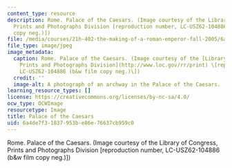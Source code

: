 ```yaml
---
content_type: resource
description: Rome. Palace of the Caesars. (Image courtesy of the Library of Congress,
  Prints and Photographs Division [reproduction number, LC-USZ62-104886 (b&w film
  copy neg.)])
file: /media/courses/21h-402-the-making-of-a-roman-emperor-fall-2005/6a4de7f31837953be86e76637cb959c0_21h-402f05.jpg
file_type: image/jpeg
image_metadata:
  caption: Rome. Palace of the Caesars. (Image courtesy of the [Library of Congress,
    Prints and Photographs Division](http://www.loc.gov/rr/print) \[reproduction number,
    LC-USZ62-104886 (b&w film copy neg.)\])
  credit: ''
  image-alt: A photograph of an archway in the Palace of the Caesars.
learning_resource_types: []
license: https://creativecommons.org/licenses/by-nc-sa/4.0/
ocw_type: OCWImage
resourcetype: Image
title: Palace of the Caesars
uid: 6a4de7f3-1837-953b-e86e-76637cb959c0
---
```

Rome. Palace of the Caesars. (Image courtesy of the Library of Congress, Prints and Photographs Division [reproduction number, LC-USZ62-104886 (b&w film copy neg.)])